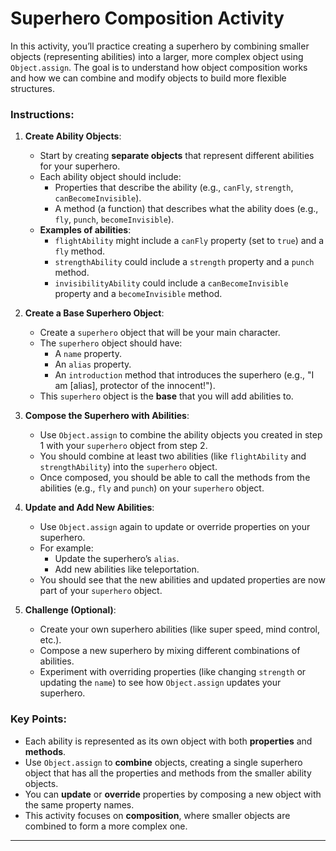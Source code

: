 # Superhero Composition Activity

In this activity, you’ll practice creating a superhero by combining smaller objects (representing abilities) into a larger, more complex object using `Object.assign`. The goal is to understand how object composition works and how we can combine and modify objects to build more flexible structures.

### Instructions:

1. **Create Ability Objects**:
    - Start by creating **separate objects** that represent different abilities for your superhero.
    - Each ability object should include:
        - Properties that describe the ability (e.g., `canFly`, `strength`, `canBecomeInvisible`).
        - A method (a function) that describes what the ability does (e.g., `fly`, `punch`, `becomeInvisible`).
    - **Examples of abilities**:
        - `flightAbility` might include a `canFly` property (set to `true`) and a `fly` method.
        - `strengthAbility` could include a `strength` property and a `punch` method.
        - `invisibilityAbility` could include a `canBecomeInvisible` property and a `becomeInvisible` method.

2. **Create a Base Superhero Object**:
    - Create a `superhero` object that will be your main character.
    - The `superhero` object should have:
        - A `name` property.
        - An `alias` property.
        - An `introduction` method that introduces the superhero (e.g., "I am [alias], protector of the innocent!").
    - This `superhero` object is the **base** that you will add abilities to.

3. **Compose the Superhero with Abilities**:
    - Use `Object.assign` to combine the ability objects you created in step 1 with your `superhero` object from step 2.
    - You should combine at least two abilities (like `flightAbility` and `strengthAbility`) into the `superhero` object.
    - Once composed, you should be able to call the methods from the abilities (e.g., `fly` and `punch`) on your `superhero` object.

4. **Update and Add New Abilities**:
    - Use `Object.assign` again to update or override properties on your superhero.
    - For example:
        - Update the superhero’s `alias`.
        - Add new abilities like teleportation.
    - You should see that the new abilities and updated properties are now part of your `superhero` object.

5. **Challenge (Optional)**:
    - Create your own superhero abilities (like super speed, mind control, etc.).
    - Compose a new superhero by mixing different combinations of abilities.
    - Experiment with overriding properties (like changing `strength` or updating the `name`) to see how `Object.assign` updates your superhero.

### Key Points:
- Each ability is represented as its own object with both **properties** and **methods**.
- Use `Object.assign` to **combine** objects, creating a single superhero object that has all the properties and methods from the smaller ability objects.
- You can **update** or **override** properties by composing a new object with the same property names.
- This activity focuses on **composition**, where smaller objects are combined to form a more complex one.

---


